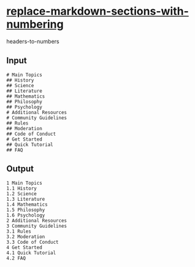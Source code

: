 # [replace-markdown-sections-with-numbering](https://www.vimgolf.com/challenges/9v00671803aa000000000555)
headers-to-numbers
## Input
```
# Main Topics
## History
## Science
## Literature
## Mathematics
## Philosophy
## Psychology
# Additional Resources
# Community Guidelines
## Rules
## Moderation
## Code of Conduct
# Get Started
## Quick Tutorial
## FAQ
```
## Output
```
1 Main Topics
1.1 History
1.2 Science
1.3 Literature
1.4 Mathematics
1.5 Philosophy
1.6 Psychology
2 Additional Resources
3 Community Guidelines
3.1 Rules
3.2 Moderation
3.3 Code of Conduct
4 Get Started
4.1 Quick Tutorial
4.2 FAQ
```